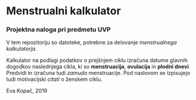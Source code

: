 # Menstrualni kalkulator
### Projektna naloga pri predmetu UVP

V tem repozitoriju so datoteke, potrebne za delovanje *menstrualnega kalkulatorja*.

Kalkulator na podlagi podatkov o prejšnjem ciklu izračuna datume glavnih dogodkov naslednjega cikla, ki so **menstruacija**, **ovulacija** in **plodni dnevi**. Predvidi in izračuna tudi *zamudo* menstruacije. Pod naslovom se izpisujejo tudi motivacijski *citati* o ženskem ciklu.

Eva Kopač, 2019
